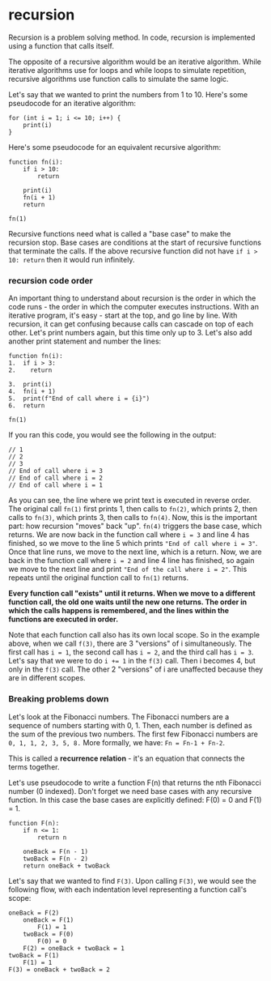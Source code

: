 # recursion 

Recursion is a problem solving method. In code, recursion is implemented using a function that calls itself.

The opposite of a recursive algorithm would be an iterative algorithm. While iterative algorithms use for loops and while loops to simulate repetition, recursive algorithms use function calls to simulate the same logic.

Let's say that we wanted to print the numbers from 1 to 10. Here's some pseudocode for an iterative algorithm:

```
for (int i = 1; i <= 10; i++) {
    print(i)
}
```

Here's some pseudocode for an equivalent recursive algorithm:

```
function fn(i):
    if i > 10:
        return

    print(i)
    fn(i + 1)
    return

fn(1)
```

Recursive functions need what is called a "base case" to make the recursion stop. Base cases are conditions at the start of recursive functions that terminate the calls. If the above recursive function did not have `if i > 10: return` then it would run infinitely. 

### recursion code order 

An important thing to understand about recursion is the order in which the code runs - the order in which the computer executes instructions. With an iterative program, it's easy - start at the top, and go line by line. With recursion, it can get confusing because calls can cascade on top of each other. Let's print numbers again, but this time only up to 3. Let's also add another print statement and number the lines:


```
function fn(i):
1.  if i > 3:
2.    return

3.  print(i)
4.  fn(i + 1)
5.  print(f"End of call where i = {i}")
6.  return

fn(1)
```

If you ran this code, you would see the following in the output:

```
// 1
// 2
// 3
// End of call where i = 3
// End of call where i = 2
// End of call where i = 1
```

As you can see, the line where we print text is executed in reverse order. The original call `fn(1)` first prints 1, then calls to `fn(2)`, which prints 2, then calls to `fn(3)`, which prints 3, then calls to `fn(4)`. Now, this is the important part: how recursion "moves" back "up". `fn(4)` triggers the base case, which returns. We are now back in the function call where `i = 3` and line 4 has finished, so we move to the line 5 which prints `"End of call where i = 3"`. Once that line runs, we move to the next line, which is a return. Now, we are back in the function call where `i = 2` and line 4 line has finished, so again we move to the next line and print `"End of the call where i = 2"`. This repeats until the original function call to `fn(1)` returns.

**Every function call "exists" until it returns. When we move to a different function call, the old one waits until the new one returns. The order in which the calls happens is remembered, and the lines within the functions are executed in order.**

Note that each function call also has its own local scope. So in the example above, when we call `f(3)`, there are 3 "versions" of i simultaneously. The first call has `i = 1`, the second call has `i = 2`, and the third call has `i = 3`. Let's say that we were to do `i += 1` in the `f(3)` call. Then i becomes 4, but only in the `f(3)` call. The other 2 "versions" of i are unaffected because they are in different scopes.

### Breaking problems down 

Let's look at the Fibonacci numbers. The Fibonacci numbers are a sequence of numbers starting with 0, 1. Then, each number is defined as the sum of the previous two numbers. The first few Fibonacci numbers are `0, 1, 1, 2, 3, 5, 8.` More formally, we have: `Fn = Fn-1 + Fn-2`.

This is called a **recurrence relation** - it's an equation that connects the terms together.

Let's use pseudocode to write a function F(n) that returns the nth Fibonacci number (0 indexed). Don't forget we need base cases with any recursive function. In this case the base cases are explicitly defined: F(0) = 0 and F(1) = 1.

```
function F(n):
    if n <= 1:
        return n

    oneBack = F(n - 1)
    twoBack = F(n - 2)
    return oneBack + twoBack
```

Let's say that we wanted to find `F(3)`. Upon calling `F(3)`, we would see the following flow, with each indentation level representing a function call's scope:

```
oneBack = F(2)
    oneBack = F(1)
        F(1) = 1
    twoBack = F(0)
        F(0) = 0
    F(2) = oneBack + twoBack = 1
twoBack = F(1)
    F(1) = 1
F(3) = oneBack + twoBack = 2
```